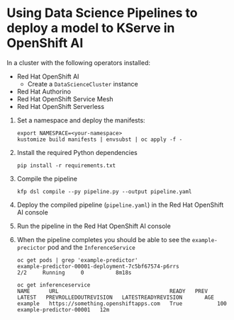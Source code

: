 # Using Data Science Pipelines to deploy a model to KServe in OpenShift AI

In a cluster with the following operators installed:

* Red Hat OpenShift AI
  * Create a `DataScienceCluster` instance
* Red Hat Authorino
* Red Hat OpenShift Service Mesh
* Red Hat OpenShift Serverless

1. Set a namespace and deploy the manifests:

    ```shell
    export NAMESPACE=<your-namespace>
    kustomize build manifests | envsubst | oc apply -f -
    ```

2. Install the required Python dependencies

    ```shell
    pip install -r requirements.txt
    ```
      
3. Compile the pipeline

    ```shell
    kfp dsl compile --py pipeline.py --output pipeline.yaml
    ```

4. Deploy the compiled pipeline (`pipeline.yaml`) in the Red Hat OpenShift AI console
5. Run the pipeline in the Red Hat OpenShift AI console
6. When the pipeline completes you should be able to see the `example-precictor` pod and the `InferenceService`

    ```shell
    oc get pods | grep 'example-predictor'
    example-predictor-00001-deployment-7c5bf67574-p6rrs               2/2     Running     0          8m18s
    ```
   
    ```shell
    oc get inferenceservice
    NAME      URL                                   READY   PREV   LATEST   PREVROLLEDOUTREVISION   LATESTREADYREVISION       AGE
    example   https://something.openshiftapps.com   True           100                              example-predictor-00001   12m
    ```